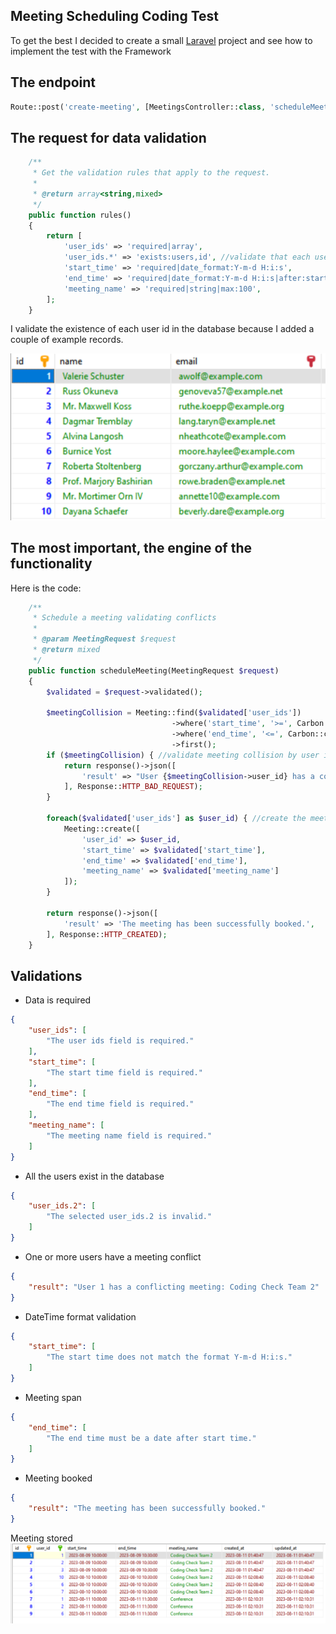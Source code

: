 

## Meeting Scheduling Coding Test

To get the best I decided to create a small [Laravel](https://laravel.com) project and see how to implement the test with the Framework

## The endpoint

```php
Route::post('create-meeting', [MeetingsController::class, 'scheduleMeeting']);
```
## The request for data validation

```php
    /**
     * Get the validation rules that apply to the request.
     *
     * @return array<string,mixed>
     */
    public function rules()
    {
        return [
            'user_ids' => 'required|array',
            'user_ids.*' => 'exists:users,id', //validate that each user exists in the database
            'start_time' => 'required|date_format:Y-m-d H:i:s',
            'end_time' => 'required|date_format:Y-m-d H:i:s|after:start_time',
            'meeting_name' => 'required|string|max:100', 
        ];
    }
```

I validate the existence of each user id in the database because I added a couple of example records.

![user_records](./public/images/users_records.PNG)

## The most important, the engine of the functionality

Here is the code:

```php
    /**
     * Schedule a meeting validating conflicts
     *
     * @param MeetingRequest $request
     * @return mixed
     */
    public function scheduleMeeting(MeetingRequest $request)
    {
        $validated = $request->validated();

        $meetingCollision = Meeting::find($validated['user_ids'])
                                    ->where('start_time', '>=', Carbon::createFromFormat('Y-m-d H:i:s', $validated['start_time']))
                                    ->where('end_time', '<=', Carbon::createFromFormat('Y-m-d H:i:s', $validated['end_time']))
                                    ->first();
        if ($meetingCollision) { //validate meeting collision by user ids
            return response()->json([
                'result' => "User {$meetingCollision->user_id} has a conflicting meeting: {$meetingCollision->meeting_name}",
            ], Response::HTTP_BAD_REQUEST);
        }

        foreach($validated['user_ids'] as $user_id) { //create the meeting for each user
            Meeting::create([
                'user_id' => $user_id,
                'start_time' => $validated['start_time'],
                'end_time' => $validated['end_time'],
                'meeting_name' => $validated['meeting_name']
            ]);
        }

        return response()->json([
            'result' => 'The meeting has been successfully booked.',
        ], Response::HTTP_CREATED);
    }
```

## Validations

- Data is required
```json
{
    "user_ids": [
        "The user ids field is required."
    ],
    "start_time": [
        "The start time field is required."
    ],
    "end_time": [
        "The end time field is required."
    ],
    "meeting_name": [
        "The meeting name field is required."
    ]
}
```

- All the users exist in the database
```json
{
    "user_ids.2": [
        "The selected user_ids.2 is invalid."
    ]
}
```

- One or more users have a meeting conflict 
```json
{
    "result": "User 1 has a conflicting meeting: Coding Check Team 2"
}
```

- DateTime format validation
```json
{
    "start_time": [
        "The start time does not match the format Y-m-d H:i:s."
    ]
}
```

- Meeting span
```json
{
    "end_time": [
        "The end time must be a date after start time."
    ]
}
```

- Meeting booked
```json
{
    "result": "The meeting has been successfully booked."
}
```

Meeting stored
![meetings](./public/images/meetings.PNG)